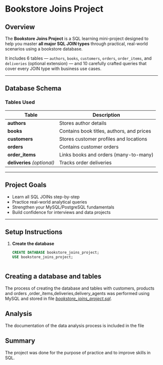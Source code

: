 # Bookstore Joins Project

##  Overview
The **Bookstore Joins Project** is a SQL learning mini-project designed to help you master **all major SQL JOIN types** through practical, real-world scenarios using a bookstore database.  

It includes 6 tables — `authors`, `books`, `customers`, `orders`, `order_items`, and `deliveries` (optional extension) — and 10 carefully crafted queries that cover every JOIN type with business use cases.

---

##  Database Schema
### Tables Used
| Table | Description |
|--------|--------------|
| **authors** | Stores author details |
| **books** | Contains book titles, authors, and prices |
| **customers** | Stores customer profiles and locations |
| **orders** | Contains customer orders |
| **order_items** | Links books and orders (many-to-many) |
| **deliveries** *(optional)* | Tracks order deliveries |

---

##  Project Goals
- Learn all SQL JOINs step-by-step  
- Practice real-world analytical queries  
- Strengthen your MySQL/PostgreSQL fundamentals  
- Build confidence for interviews and data projects  

---

##  Setup Instructions

1. **Create the database**
   ```sql
   CREATE DATABASE bookstore_joins_project;
   USE bookstore_joins_project;



## Creating a database and tables

The process of creating the database and tables with customers, products and orders ,order_items,deliveries,delivery_agents was performed using MySQL and stored in file [*bookstore_joins_project.sql*](https://github.com/data-engineer-yogesh/bookstore_joins_project/blob/main/bookstore_joins_project.sql).

## Analysis

The documentation of the data analysis process is included in the file 

## Summary

The project was done for the purpose of practice and to improve skills in SQL.

